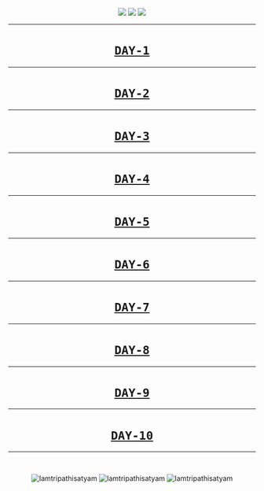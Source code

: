 <p align="center">
<img src="https://forthebadge.com/images/badges/for-you.svg" />
<img src="http://ForTheBadge.com/images/badges/made-with-python.svg" />
<img src="https://forthebadge.com/images/badges/built-by-developers.svg" />
</p>

_______________________________

### <h1 align="center"><a href="https://github.com/Iamtripathisatyam/100_Days_Code_Challenge/tree/main/Day1">**`DAY-1`**</a></h1>

_______________________________


### <h1 align="center"><a href="https://github.com/Iamtripathisatyam/100_Days_Code_Challenge/tree/main/Day2">**`DAY-2`**</a></h1>

_______________________________


### <h1 align="center"><a href="https://github.com/Iamtripathisatyam/100_Days_Code_Challenge/tree/main/Day3">**`DAY-3`**</a></h1>

_______________________________


### <h1 align="center"><a href="https://github.com/Iamtripathisatyam/100_Days_Code_Challenge/tree/main/Day4">**`DAY-4`**</a></h1>

_______________________________


### <h1 align="center"><a href="https://github.com/Iamtripathisatyam/100_Days_Code_Challenge/tree/main/Day5">**`DAY-5`**</a></h1>

_______________________________


### <h1 align="center"><a href="https://github.com/Iamtripathisatyam/100_Days_Code_Challenge/tree/main/Day6">**`DAY-6`**</a></h1>

_______________________________


### <h1 align="center"><a href="https://github.com/Iamtripathisatyam/100_Days_Code_Challenge/tree/main/Day7">**`DAY-7`**</a></h1>

_______________________________


### <h1 align="center"><a href="https://github.com/Iamtripathisatyam/100_Days_Code_Challenge/tree/main/Day8">**`DAY-8`**</a></h1>

_______________________________


### <h1 align="center"><a href="https://github.com/Iamtripathisatyam/100_Days_Code_Challenge/tree/main/Day9">**`DAY-9`**</a></h1>

_______________________________


### <h1 align="center"><a href="https://github.com/Iamtripathisatyam/100_Days_Code_Challenge/tree/main/Day10">**`DAY-10`**</a></h1>

_______________________________


<br/>
<p align="center">
<img src="https://badges.pufler.dev/visits/Iamtripathisatyam/100_Days_Code_Challenge?style=for-the-badge&logo=github&logoColor=yellow" alt=Iamtripathisatyam />
<img src="https://badges.pufler.dev/updated/Iamtripathisatyam/100_Days_Code_Challenge?style=for-the-badge&logo=github&logoColor=yellow" alt=Iamtripathisatyam />
<img src="https://badges.pufler.dev/created/Iamtripathisatyam/100_Days_Code_Challenge?style=for-the-badge&logo=github&logoColor=yellow" alt=Iamtripathisatyam />
</p>

